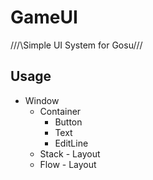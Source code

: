 # GameUI
///\Simple UI System for Gosu/\//

## Usage
* Window
  * Container
    * Button
    * Text
    * EditLine
  * Stack - Layout
  * Flow - Layout
